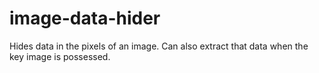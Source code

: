 # image-data-hider
Hides data in the pixels of an image. Can also extract that data when the key image is possessed. 
